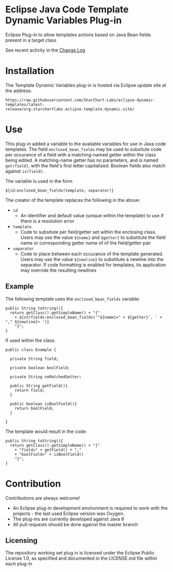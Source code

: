 # Eclipse Java Code Template Dynamic Variables Plug-in

Eclipse Plug-in to allow templates actions based on Java Bean fields present in a target class

See recent activity in the [Change Log](CHANGELOG.md)

# Installation

The Template Dynamic Variables plug-in is hosted via Eclipse update site at the address:

`https://raw.githubusercontent.com/StarChart-Labs/eclipse-dynamic-templates/latest-release/org.starchartlabs.eclipse.template.dynamic.site/`

# Use

This plug-in added a variable to the available variables for use in Java code templates. The field `enclosed_bean_fields` may be used to subsitute code per occurance of a field with a matching-named getter within the class being edited. A matching-name getter has no parameters, and is named `get(field)`, with the field's first letter capitalized. Boolean fields also match against `is(field)`.

The variable is used in the form

`${id:enclosed_bean_fields(template, separator)}`

The creator of the template replaces the following in the above:

- `id`
  - An identifier and default value (unique within the template) to use if there is a resolution error
- `template`
  - Code to subsitute per field/getter set within the enclosing class. Users may use the value `${name}` and `$getter}` to substitute the field name or corresponding getter name of of the field/getter pair
- `separator`
  - Code to place between each occurance of the template generated. Users may use the value `${newline}` to substitute a newline into the separator. If code formatting is enabled for templates, its application may override the resulting newlines
  
## Example

The following template uses the `enclosed_bean_fields` variable:

```
public String toString(){
  return getClass().getSimpleName() + "{"
    + ${strfields:enclosed_bean_fields('"${name}=" + ${getter}', ' + "," ${newline}+ ')}
    "}";
}
```

If used within the class:

```
public class Example {

  private String field;
  
  private boolean boolField;
  
  private String noMatchedGetter;
  
  public String getField(){
    return field;
  }
  
  public boolean isBoolField(){
    return boolField;
  }
  
}
```

The template would result in the code:

```
public String toString(){
  return getClass().getSimpleName() + "{"
    + "field=" + getField() + ","
    + "boolField=" + isBoolField()
    "}";
}
```

# Contribution

Contributions are always welcome! 

* An Eclipse plug-in development environment is required to work with the projects - the last used Eclipse version was Oxygen. 
* The plug-ins are currently developed against Java 8
* All pull requests should be done against the master branch

## Licensing

The repository working set plug in is licensed under the Eclipse Public License 1.0, as specified and documented in the LICENSE.md file within each plug-in

